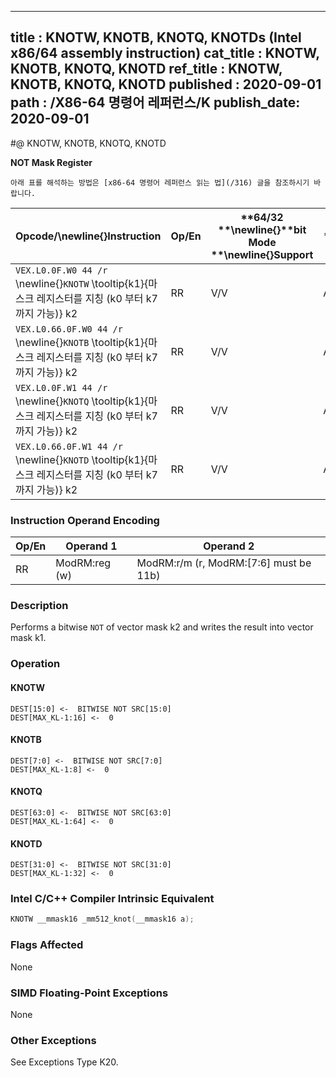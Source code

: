 ----------------------------
title : KNOTW, KNOTB, KNOTQ, KNOTDs (Intel x86/64 assembly instruction)
cat_title : KNOTW, KNOTB, KNOTQ, KNOTD
ref_title : KNOTW, KNOTB, KNOTQ, KNOTD
published : 2020-09-01
path : /X86-64 명령어 레퍼런스/K
publish_date: 2020-09-01
----------------------------


#@ KNOTW, KNOTB, KNOTQ, KNOTD

**NOT Mask Register**

```lec-info
아래 표를 해석하는 방법은 [x86-64 명령어 레퍼런스 읽는 법](/316) 글을 참조하시기 바랍니다.
```

|**Opcode/**\newline{}**Instruction**|**Op/En**|**64/32 **\newline{}**bit Mode **\newline{}**Support**|**CPUID **\newline{}**Feature Flag**|**Description**|
|------------------------------------|---------|------------------------------------------------------|------------------------------------|---------------|
|`VEX.L0.0F.W0 44 /r `\newline{}`KNOTW` \tooltip{k1}{마스크 레지스터를 지칭 (k0 부터 k7 까지 가능)} k2 |RR|V/V|AVX512F|Bitwise NOT of 16 bits mask k2.|
|`VEX.L0.66.0F.W0 44 /r `\newline{}`KNOTB` \tooltip{k1}{마스크 레지스터를 지칭 (k0 부터 k7 까지 가능)} k2 |RR|V/V|AVX512DQ|Bitwise NOT of 8 bits mask k2.|
|`VEX.L0.0F.W1 44 /r `\newline{}`KNOTQ` \tooltip{k1}{마스크 레지스터를 지칭 (k0 부터 k7 까지 가능)} k2 |RR|V/V|AVX512BW|Bitwise NOT of 64 bits mask k2.|
|`VEX.L0.66.0F.W1 44 /r `\newline{}`KNOTD` \tooltip{k1}{마스크 레지스터를 지칭 (k0 부터 k7 까지 가능)} k2 |RR|V/V|AVX512BW|Bitwise NOT of 32 bits mask k2.|
### Instruction Operand Encoding


|Op/En|Operand 1|Operand 2|
|-----|---------|---------|
|RR|ModRM:reg (w)|ModRM:r/m (r, ModRM:[7:6] must be 11b)|
### Description


Performs a bitwise `NOT` of vector mask k2 and writes the result into vector mask k1.


### Operation
#### KNOTW
```info-verb
DEST[15:0] <-  BITWISE NOT SRC[15:0]
DEST[MAX_KL-1:16] <-  0
```
#### KNOTB
```info-verb
DEST[7:0] <-  BITWISE NOT SRC[7:0]
DEST[MAX_KL-1:8] <-  0
```
#### KNOTQ
```info-verb
DEST[63:0] <-  BITWISE NOT SRC[63:0]
DEST[MAX_KL-1:64] <-  0
```
#### KNOTD
```info-verb
DEST[31:0] <-  BITWISE NOT SRC[31:0]
DEST[MAX_KL-1:32] <-  0
```

### Intel C/C++ Compiler Intrinsic Equivalent

```cpp
KNOTW __mmask16 _mm512_knot(__mmask16 a);
```
### Flags Affected


None

### SIMD Floating-Point Exceptions


None

### Other Exceptions


See Exceptions Type K20.

